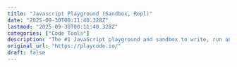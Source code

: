```yaml
---
title: "Javascript Playground (Sandbox, Repl)"
date: "2025-09-30T00:11:40.328Z"
lastmod: "2025-09-30T00:11:40.328Z"
categories: ["Code Tools"]
description: "The #1 JavaScript playground and sandbox to write, run and repl it. JavaScript playground is perfect for learning and prototyping javascript sandboxes. Fast. Easy to use."
original_url: "https://playcode.io/"
draft: false
---
```

